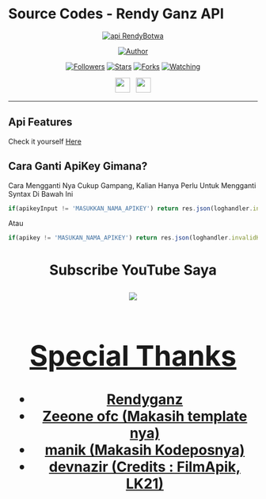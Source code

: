 # Source Codes - Rendy Ganz API
<p align="center">
<a href="#"><img title="api RendyBotwa" src="https://img.shields.io/badge/Rendyganz Api-blue?colorA=%23ff0000&colorB=%23017e40&style=for-the-badge"></a>
</p>
<p align="center">
<a href="https://github.com/RendyBOTwa"><img title="Author" src="https://img.shields.io/badge/Author-Rendy-red.svg?style=for-the-badge&logo=github"></a>
</p>
<p align="center">
<a href="https://github.com/RendyBOTwa?tab=followers/followers"><img title="Followers" src="https://img.shields.io/github/followers/RendyBOTwa?color=red&style=flat-square"></a>
<a href="https://github.com/RendyBOTwa?tab=stars/api-RendyBotwa/stargazers/"><img title="Stars" src="https://img.shields.io/github/stars/RendyBOTwa/api-RendyBotwa?color=blue&style=flat-square"></a>
<a href="https://github.com/RendyBOTwa/api-RendyBotwa/network/members"><img title="Forks" src="https://img.shields.io/github/forks/RendyBOTwa/api-RendyBotwa?color=red&style=flat-square"></a>
<a href="https://github.com/RendyBOTwa/api-RendyBotwa/watchers"><img title="Watching" src="https://img.shields.io/github/watchers/RendyBOTwa/api-RendyBotwa?label=Watchers&color=blue&style=flat-square"></a>
</p>
<p align='center'>
   <a href="https://wa.me/message/6285367709870"><img height="30" src="https://c.top4top.io/p_1837yybbf0.jpeg"></a>&nbsp;&nbsp;
   <a href="https://instagram.com/rendyowner"><img height="30" src="https://raw.githubusercontent.com/TobyG74/TobyG74/main/instagram.jpg"></a>
</p>

-------
 
## Api Features
Check it yourself [Here](https://api-rendyganzz.herokuapp.com/api)


## Cara Ganti ApiKey Gimana?
Cara Mengganti Nya Cukup Gampang, Kalian Hanya Perlu Untuk Mengganti Syntax Di Bawah Ini
```js
if(apikeyInput != 'MASUKKAN_NAMA_APIKEY') return res.json(loghandler.invalidKey)
```
Atau

```js
if(apikey != 'MASUKAN_NAMA_APIKEY') return res.json(loghandler.invalidKey)
```
<h1 align="center"> Subscribe YouTube Saya
<p align="center">
  <a href="https://youtu.be/JITNUNC4GK8"><img src="https://img.shields.io/badge/-Youtube-red?style=flat-square&logo=youtube" /> <br>
  
</p>


# Special Thanks
- Rendyganz
- Zeeone ofc (Makasih template nya)
- manik (Makasih Kodeposnya)
- devnazir (Credits : FilmApik, LK21)
